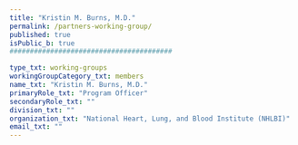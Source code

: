 ```yaml
---
title: "Kristin M. Burns, M.D."
permalink: /partners-working-group/
published: true
isPublic_b: true
########################################

type_txt: working-groups
workingGroupCategory_txt: members
name_txt: "Kristin M. Burns, M.D."
primaryRole_txt: "Program Officer"
secondaryRole_txt: ""
division_txt: ""
organization_txt: "National Heart, Lung, and Blood Institute (NHLBI)"
email_txt: ""
---
```


